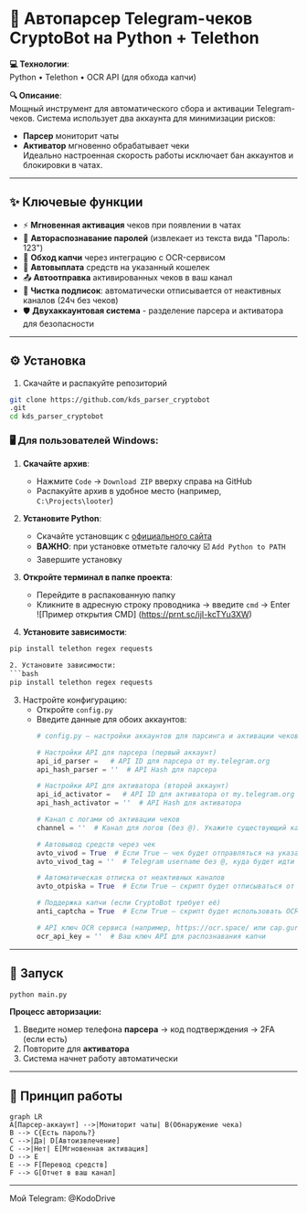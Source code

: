 # 🚀 Автопарсер Telegram-чеков CryptoBot на Python + Telethon

**💻 Технологии**:  
Python • Telethon • OCR API (для обхода капчи)

**🔍 Описание**:  
Мощный инструмент для автоматического сбора и активации Telegram-чеков. Система использует два аккаунта для минимизации рисков:  
- **Парсер** мониторит чаты  
- **Активатор** мгновенно обрабатывает чеки  
Идеально настроенная скорость работы исключает бан аккаунтов и блокировки в чатах.

---

## ✨ Ключевые функции
- ⚡ **Мгновенная активация** чеков при появлении в чатах
- 🔑 **Автораспознавание паролей** (извлекает из текста вида "Пароль: 123")
- 🤖 **Обход капчи** через интеграцию с OCR-сервисом
- 💸 **Автовыплата** средств на указанный кошелек
- 📤 **Автоотправка** активированных чеков в ваш канал
- 🧹 **Чистка подписок**: автоматически отписывается от неактивных каналов (24ч без чеков)
- 🛡️ **Двухаккаунтовая система** - разделение парсера и активатора для безопасности

---

## ⚙️ Установка
1. Скачайте и распакуйте репозиторий
```bash
git clone https://github.com/kds_parser_cryptobot
.git
cd kds_parser_cryptobot

```
### 🖥️ Для пользователей Windows:
1. **Скачайте архив**:
   - Нажмите `Code` → `Download ZIP` вверху справа на GitHub
   - Распакуйте архив в удобное место (например, `C:\Projects\looter`)

2. **Установите Python**:
   - Скачайте установщик с [официального сайта](https://python.org/downloads)
   - **ВАЖНО**: при установке отметьте галочку ☑️ `Add Python to PATH`
   - Завершите установку

3. **Откройте терминал в папке проекта**:
   - Перейдите в распакованную папку
   - Кликните в адресную строку проводника → введите `cmd` → Enter  
   ![Пример открытия CMD] (https://prnt.sc/ijI-kcTYu3XW)

4. **Установите зависимости**:
```cmd
pip install telethon regex requests

2. Установите зависимости:
```bash
pip install telethon regex requests
```

3. Настройте конфигурацию:
   - Откройте `config.py`
   - Введите данные для обоих аккаунтов:
     ```python
     # config.py — настройки аккаунтов для парсинга и активации чеков

     # Настройки API для парсера (первый аккаунт)
     api_id_parser =   # API ID для парсера от my.telegram.org
     api_hash_parser = ''  # API Hash для парсера

     # Настройки API для активатора (второй аккаунт)
     api_id_activator =   # API ID для активатора от my.telegram.org
     api_hash_activator = ''  # API Hash для активатора

     # Канал с логами об активации чеков
     channel = ''  # Канал для логов (без @). Укажите существующий канал

     # Автовывод средств через чек
     avto_vivod = True  # Если True — чек будет отправляться на указанный аккаунт раз в сутки
     avto_vivod_tag = ''  # Telegram username без @, куда будет идти перевод

     # Автоматическая отписка от неактивных каналов
     avto_otpiska = True  # Если True — скрипт будет отписываться от каналов без чеков за сутки

     # Поддержка капчи (если CryptoBot требует её)
     anti_captcha = True  # Если True — скрипт будет использовать OCR для обхода капчи

     # API ключ OCR сервиса (например, https://ocr.space/ или cap.guru)
     ocr_api_key = ''  # Ваш ключ API для распознавания капчи
     ```

---

## 🚀 Запуск
```bash
python main.py
```

**Процесс авторизации:**
1. Введите номер телефона **парсера** → код подтверждения → 2FA (если есть)
2. Повторите для **активатора**
3. Система начнет работу автоматически

---

## 🔧 Принцип работы
```mermaid
graph LR
A[Парсер-аккаунт] -->|Мониторит чаты| B(Обнаружение чека)
B --> C{Есть пароль?}
C -->|Да| D[Автоизвлечение]
C -->|Нет| E[Мгновенная активация]
D --> E
E --> F[Перевод средств]
F --> G[Отчет в ваш канал]
```

---

Мой Telegram: @KodoDrive
